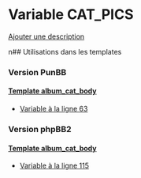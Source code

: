 # Variable CAT_PICS
[Ajouter une description](https://fa-tvars.appspot.com/CAT_PICS)

n## Utilisations dans les templates

### Version PunBB

#### [Template album_cat_body](punbb/album_cat_body.md)
* [Variable à la ligne 63](../punbb/album_cat_body.tpl#L63)

### Version phpBB2

#### [Template album_cat_body](subsilver/album_cat_body.md)
* [Variable à la ligne 115](../subsilver/album_cat_body.tpl#L115)